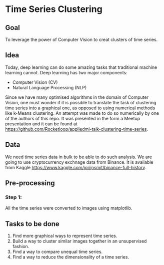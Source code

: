 # Time Series Clustering

## Goal

To leverage the power of Computer Vision to creat clusters of time series. 

## Idea

Today, deep learning can do some amazing tasks that traditional machine learning cannot. Deep learning has two major components: 

- Computer Vision (CV)
- Natural Language Processing (NLP)

Since we have many optimised algorithms in the domain of Computer Vision, one must wonder if it is possible to translate the task of clustering time series into a graphical one, as opposed to using numerical methods like k-Means clustering. An attempt was made to do so numerically by one of the authors of this repo. It was presented in the form a Meetup presentation and it can be found at https://github.com/Rocketloop/appliedml-talk-clustering-time-series. 

## Data 

We need time series data in bulk to be able to do such analysis. We are going to use cryptocurrency exchnage data from Binance. It is available from Kaggle https://www.kaggle.com/jorijnsmit/binance-full-history. 

## Pre-processing 

### Step 1:

All the time series were converted to images using matplotlib. 

## Tasks to be done

1. Find more graphical ways to represent time series. 
2. Build a way to cluster similar images together in an unsupervised fashion. 
3. Find a way to compare unequal time series. 
4. Find a way to reduce the dimensionality of a time series. 
